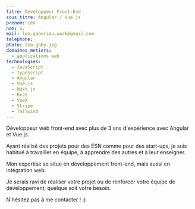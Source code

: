 ```yaml
---
titre: Développeur Front-End
sous_titre: Angular / Vue.js
prenom: Léo
nom: G.
mail: leo.gaboriau.work@gmail.com
telephone:
photo: leo-gaby.jpg
domaines_metiers:
  - applications web
technologies:
  - JavaScript
  - TypeScript
  - Angular
  - Vue.js
  - Nuxt.js
  - RxJS
  - VueX
  - Stripe
  - Tailwind
---
```


Développeur web front-end avec plus de 3 ans d'expérience avec Angular et Vue.js.

Ayant réalisé des projets pour des ESN comme pour des start-ups, je suis habitué à travailler en équipe, à apprendre des autres et à leur enseigner.

Mon expertise se situe en développement front-end, mais aussi en intégration web.

Je serais ravi de réaliser votre projet ou de renforcer votre équipe de développement, quelque soit votre besoin.

N'hésitez pas à me contacter ! :)
